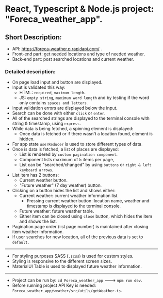 # React, Typescript & Node.js project: "Foreca_weather_app".

## Short Description:
* API: https://foreca-weather.p.rapidapi.com/ .
* Front-end part: get needed locations and type of needed weather.
* Back-end part: post searched locations and current weather. 

### Detailed description:
* On page load input and button are displayed.
* Input is validated this way:
    - HTML: `required`, `maximum length`.
    - JS: `empty string`, `maximum word length` and by testing if the word only contains `spaces and letters`.
* Input validation errors are displayed below the input.
* Search can be done with either `click` or `enter`.
* All of the searched strings are displayed to the terminal console with string & timestamp, using `express`.
* While data is being fetched, a spinning element is displayed:
    - Once data is fetched or if there wasn't a location found, element is hidden.
* For app state `userReducer` is used to store different types of data.
* Once is data is fetched, a list of places are displayed:
    - List is rendered by `custom pagination component`.
    - Component lists maximum of 5 items per page,
    - List can be "searched/changed" by using `buttons` or `right & left keyboard arrows`.
* List item has 2 buttons:
    - Current weather button.
    - "Future weather" (7 day weather) button.
* Clicking on a button hides the list and shows either:
    - Current weather: current weather information list
        - Pressing current weather button: location name, weather and timestamp is displayed to the terminal console.
    - Future weather: future weather table.
    - Either item can be closed using `close` button, which hides the item and shows the list.
* Pagination page order (list page number) is maintained after closing item weather information.
* If user searches for new location, all of the previous data is set to `default`.
________________________________________________________________________________________________________________

* For styling purposes SASS (`.scss`) is used for custom styles.
* Styling is responsive to the different screen sizes.
* MaterialUI Table is used to displayed future weather information.
________________________________________________________________________________________________________________

* Project can be run by: `cd Foreca_weather_app` ---> `npm run dev`.
* Before running project API Key is needed: `Foreca_weather_app/weather/src/utils/getWeather.ts`.
